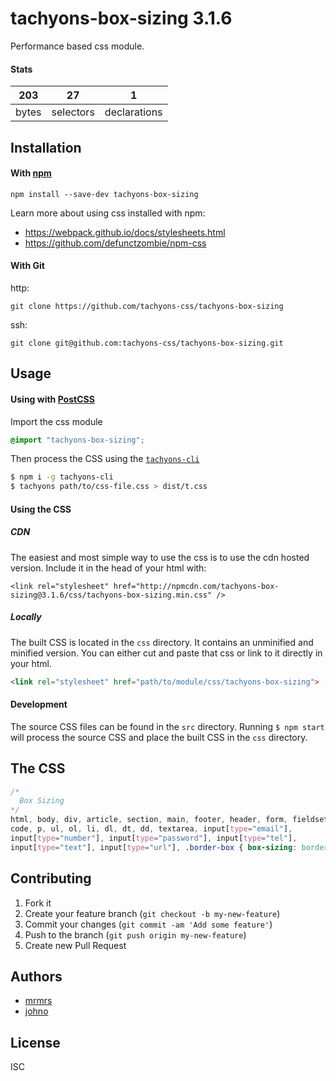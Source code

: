 # tachyons-box-sizing 3.1.6

Performance based css module.

#### Stats

203 | 27 | 1
---|---|---
bytes | selectors | declarations

## Installation

#### With [npm](https://npmjs.com)

```
npm install --save-dev tachyons-box-sizing
```

Learn more about using css installed with npm:
* https://webpack.github.io/docs/stylesheets.html
* https://github.com/defunctzombie/npm-css

#### With Git

http:
```
git clone https://github.com/tachyons-css/tachyons-box-sizing
```

ssh:
```
git clone git@github.com:tachyons-css/tachyons-box-sizing.git
```

## Usage

#### Using with [PostCSS](https://github.com/postcss/postcss)

Import the css module

```css
@import "tachyons-box-sizing";
```

Then process the CSS using the [`tachyons-cli`](https://github.com/tachyons-css/tachyons-cli)

```sh
$ npm i -g tachyons-cli
$ tachyons path/to/css-file.css > dist/t.css
```

#### Using the CSS

##### CDN
The easiest and most simple way to use the css is to use the cdn hosted version. Include it in the head of your html with:

```
<link rel="stylesheet" href="http://npmcdn.com/tachyons-box-sizing@3.1.6/css/tachyons-box-sizing.min.css" />
```

##### Locally
The built CSS is located in the `css` directory. It contains an unminified and minified version.
You can either cut and paste that css or link to it directly in your html.

```html
<link rel="stylesheet" href="path/to/module/css/tachyons-box-sizing">
```

#### Development

The source CSS files can be found in the `src` directory.
Running `$ npm start` will process the source CSS and place the built CSS in the `css` directory.

## The CSS

```css
/*
  Box Sizing
*/
html, body, div, article, section, main, footer, header, form, fieldset, pre,
code, p, ul, ol, li, dl, dt, dd, textarea, input[type="email"],
input[type="number"], input[type="password"], input[type="tel"],
input[type="text"], input[type="url"], .border-box { box-sizing: border-box; }
```

## Contributing

1. Fork it
2. Create your feature branch (`git checkout -b my-new-feature`)
3. Commit your changes (`git commit -am 'Add some feature'`)
4. Push to the branch (`git push origin my-new-feature`)
5. Create new Pull Request

## Authors

* [mrmrs](http://mrmrs.io)
* [johno](http://johnotander.com)

## License

ISC

